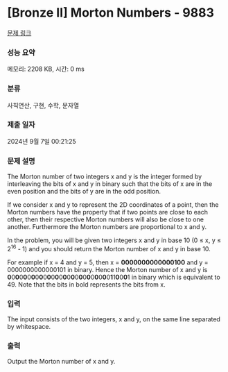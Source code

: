 # [Bronze II] Morton Numbers - 9883 

[문제 링크](https://www.acmicpc.net/problem/9883) 

### 성능 요약

메모리: 2208 KB, 시간: 0 ms

### 분류

사칙연산, 구현, 수학, 문자열

### 제출 일자

2024년 9월 7일 00:21:25

### 문제 설명

<p>The Morton number of two integers x and y is the integer formed by interleaving the bits of x and y in binary such that the bits of x are in the even position and the bits of y are in the odd position.</p>

<p>If we consider x and y to represent the 2D coordinates of a point, then the Morton numbers have the property that if two points are close to each other, then their respective Morton numbers will also be close to one another. Furthermore the Morton numbers are proportional to x and y.</p>

<p>In the problem, you will be given two integers x and y in base 10 (0 ≤ x, y ≤ 2<sup>16</sup> - 1) and you should return the Morton number of x and y in base 10.</p>

<p>For example if x = 4 and y = 5, then x = <strong>0000000000000100</strong> and y = 0000000000000101 in binary. Hence the Morton number of x and y is <strong>0</strong>0<strong>0</strong>0<strong>0</strong>0<strong>0</strong>0<strong>0</strong>0<strong>0</strong>0<strong>0</strong>0<strong>0</strong>0<strong>0</strong>0<strong>0</strong>0<strong>0</strong>0<strong>0</strong>0<strong>0</strong>0<strong>1</strong>1<strong>0</strong>0<strong>0</strong>1 in binary which is equivalent to 49. Note that the bits in bold represents the bits from x.</p>

### 입력 

 <p>The input consists of the two integers, x and y, on the same line separated by whitespace.</p>

### 출력 

 <p>Output the Morton number of x and y.</p>

